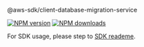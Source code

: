 @aws-sdk/client-database-migration-service

[![NPM version](https://img.shields.io/npm/v/@aws-sdk/client-database-migration-service/preview.svg)](https://www.npmjs.com/package/@aws-sdk/client-database-migration-service)
[![NPM downloads](https://img.shields.io/npm/dm/@aws-sdk/client-database-migration-service.svg)](https://www.npmjs.com/package/@aws-sdk/client-database-migration-service)

For SDK usage, please step to [SDK reademe](https://github.com/aws/aws-sdk-js-v3).
